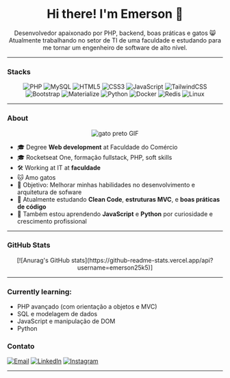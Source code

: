 <h1 align="center">Hi there! I'm Emerson 👋 </h1>

<p align="center">
  Desenvolvedor apaixonado por PHP, backend, boas práticas e gatos 😸 <br>
  Atualmente trabalhando no setor de TI de uma faculdade e estudando para me tornar um engenheiro de software de alto nível.
</p>

---

### Stacks

<div align="center">

![PHP](https://img.shields.io/badge/PHP-777BB4?style=for-the-badge&logo=php&logoColor=white)
![MySQL](https://img.shields.io/badge/MySQL-00758F?style=for-the-badge&logo=mysql&logoColor=white)
![HTML5](https://img.shields.io/badge/HTML5-E34F26?style=for-the-badge&logo=html5&logoColor=white)
![CSS3](https://img.shields.io/badge/CSS3-1572B6?style=for-the-badge&logo=css3&logoColor=white)
![JavaScript](https://img.shields.io/badge/JavaScript-F7DF1E?style=for-the-badge&logo=javascript&logoColor=black)
![TailwindCSS](https://img.shields.io/badge/Tailwind_CSS-38B2AC?style=for-the-badge&logo=tailwind-css&logoColor=white)
![Bootstrap](https://img.shields.io/badge/Bootstrap-563D7C?style=for-the-badge&logo=bootstrap&logoColor=white)
![Materialize](https://img.shields.io/badge/Materialize-E91E63?style=for-the-badge&logo=materialize&logoColor=white)
![Python](https://img.shields.io/badge/Python-3776AB?style=for-the-badge&logo=python&logoColor=white)
![Docker](https://img.shields.io/badge/Docker-2496ED?style=for-the-badge&logo=docker&logoColor=white)
![Redis](https://img.shields.io/badge/Redis-DC382D?style=for-the-badge&logo=redis&logoColor=white)
![Linux](https://img.shields.io/badge/Linux-FCC624?style=for-the-badge&logo=linux&logoColor=black)

</div>

---

### About

<p align="center">
  <img src="https://github.com/user-attachments/assets/1beeded3-9f85-4d99-a7cf-c5db1b3eaa44" alt="gato preto GIF">
</p>

- 🎓 Degree **Web development** at Faculdade do Comércio
- 🎓 Rocketseat One, formação fullstack, PHP, soft skills
- 🛠️ Working at IT at **faculdade**
- 🐱 Amo gatos
- 🎯 Objetivo: Melhorar minhas habilidades no desenvolvimento e arquitetura de sofware
- 🌱 Atualmente estudando **Clean Code**, **estruturas MVC**, e **boas práticas de código**
- 📘 Também estou aprendendo **JavaScript** e **Python** por curiosidade e crescimento profissional

---

### GitHub Stats

<p align="center">
[![Anurag's GitHub stats](https://github-readme-stats.vercel.app/api?username=emerson25k5)]
</p>

---

  ### Currently learning:
- PHP avançado (com orientação a objetos e MVC)
- SQL e modelagem de dados
- JavaScript e manipulação de DOM
- Python

### Contato

[![Email](https://img.shields.io/badge/Email-D14836?style=flat&logo=gmail&logoColor=white)](mailto:emerson25k5@gmail.com)
[![LinkedIn](https://img.shields.io/badge/LinkedIn-blue?style=flat&logo=linkedin&logoColor=white)](https://www.linkedin.com/in/emerson-santos-350541238/)
[![Instagram](https://img.shields.io/badge/Instagram-E4405F?style=flat&logo=instagram&logoColor=white)](https://instagram.com/emerson25k5)

---


